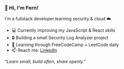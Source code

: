 ### 👋 Hi, I'm Fern!
I'm a fullstack developer learning security & cloud ☁️

- 💻 Currently improving my JavaScript & React skills  
- 🔒 Building a small Security Log Analyzer project  
- 🌱 Learning through FreeCodeCamp + LeetCode daily  
- 📫 Reach me: [LinkedIn](https://linkedin.com/in/yourname)

_“Learn small, build often, share openly.”_
